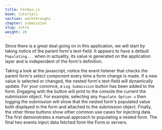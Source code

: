 ```yaml
---
title: Formio.js
book: tutorials
section: walkthroughs
chapter: submission
slug: intro
weight: 20
---
```

Since there is a great deal going on in this application, we will start by taking notice of the parent form's text-field.
It appears to have a default ```Populating...``` when in actuality, its value is generated on the application layer and
is independent of the form's definition.

<div id="formiojs">
  <script async src="https://jsfiddle.net/Formio/obhgrrd8/embed/result,js,html,css/"></script>
</div>

Taking a look at the javascript, notice the event listener that checks the parent form's select component
every time a form change is made. If a new value is selected or changed, the nested form's text-field will
dynamically update. For your convince, a ```Log Submission``` button has been added to the form. Engaging with the button
will print to the console the current the submission object. For example, selecting any ```Populate Option x```
then logging the submission will show that the nested form's populated value both displayed in the form and
attached to the submission object. Finally, the other three buttons show other common use cases for injecting data.
The first demonstrates a manual approach to populating a nested form. The final two events inject data fetched form the Form.io servers.

